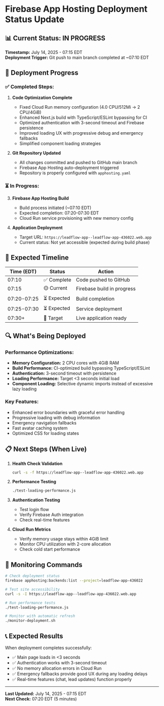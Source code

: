 # Firebase App Hosting Deployment Status Update

## 📊 Current Status: IN PROGRESS
**Timestamp:** July 14, 2025 - 07:15 EDT  
**Deployment Trigger:** Git push to main branch completed at ~07:10 EDT

## 🔄 Deployment Progress

### ✅ Completed Steps:
1. **Code Optimization Complete**
   - Fixed Cloud Run memory configuration (4.0 CPU/512Mi → 2 CPU/4GiB)
   - Enhanced Next.js build with TypeScript/ESLint bypassing for CI
   - Optimized authentication with 3-second timeout and Firebase persistence
   - Improved loading UX with progressive debug and emergency fallbacks
   - Simplified component loading strategies

2. **Git Repository Updated**
   - All changes committed and pushed to GitHub main branch
   - Firebase App Hosting auto-deployment triggered
   - Repository is properly configured with `apphosting.yaml`

### ⏳ In Progress:
3. **Firebase App Hosting Build**
   - Build process initiated (~07:10 EDT)
   - Expected completion: 07:20-07:30 EDT
   - Cloud Run service provisioning with new memory config

4. **Application Deployment**
   - Target URL: `https://leadflow-app--leadflow-app-436022.web.app`
   - Current status: Not yet accessible (expected during build phase)

## 🎯 Expected Timeline

| Time (EDT) | Status | Action |
|------------|--------|--------|
| 07:10 | ✅ Complete | Code pushed to GitHub |
| 07:15 | 🟡 Current | Firebase build in progress |
| 07:20-07:25 | ⏳ Expected | Build completion |
| 07:25-07:30 | ⏳ Expected | Service deployment |
| 07:30+ | 🎯 Target | Live application ready |

## 🔍 What's Being Deployed

### Performance Optimizations:
- **Memory Configuration:** 2 CPU cores with 4GiB RAM
- **Build Performance:** CI-optimized build bypassing TypeScript/ESLint
- **Authentication:** 3-second timeout with persistence
- **Loading Performance:** Target <3 seconds initial load
- **Component Loading:** Selective dynamic imports instead of excessive lazy loading

### Key Features:
- Enhanced error boundaries with graceful error handling
- Progressive loading with debug information
- Emergency navigation fallbacks
- Fast avatar caching system
- Optimized CSS for loading states

## 📋 Next Steps (When Live)

1. **Health Check Validation**
   ```bash
   curl -s -f https://leadflow-app--leadflow-app-436022.web.app
   ```

2. **Performance Testing**
   ```bash
   ./test-loading-performance.js
   ```

3. **Authentication Testing**
   - Test login flow
   - Verify Firebase Auth integration
   - Check real-time features

4. **Cloud Run Metrics**
   - Verify memory usage stays within 4GiB limit
   - Monitor CPU utilization with 2-core allocation
   - Check cold start performance

## 🚨 Monitoring Commands

```bash
# Check deployment status
firebase apphosting:backends:list --project=leadflow-app-436022

# Test site accessibility
curl -s -I https://leadflow-app--leadflow-app-436022.web.app

# Run performance tests
./test-loading-performance.js

# Monitor with automatic refresh
./monitor-deployment.sh
```

## 📞 Expected Results

When deployment completes successfully:
- ✅ Main page loads in <3 seconds
- ✅ Authentication works with 3-second timeout
- ✅ No memory allocation errors in Cloud Run
- ✅ Emergency fallbacks provide good UX during any loading delays
- ✅ Real-time features (chat, lead updates) function properly

---

**Last Updated:** July 14, 2025 - 07:15 EDT  
**Next Check:** 07:20 EDT (5 minutes)
